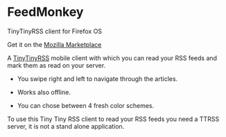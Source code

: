 FeedMonkey
==========

TinyTinyRSS client for Firefox OS

Get it on the [Mozilla Marketplace](https://marketplace.firefox.com/app/feedmonkey/)

A [TinyTinyRSS](http://tt-rss.org) mobile client with which you can read your RSS feeds and mark them as read on your server.

- You swipe right and left to navigate through the articles.

- Works also offline.

- You can chose between 4 fresh color schemes.

To use this Tiny Tiny RSS client to read your RSS feeds you need a TTRSS server, it is not a stand alone application.

